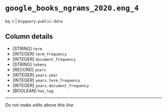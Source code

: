 # `google_books_ngrams_2020.eng_4`
`bq-1` | `bigquery-public-data`

## Column details
* [STRING]    `term`
* [INTEGER]   `term_frequency`
* [INTEGER]   `document_frequency`
* [STRING]    `tokens`
* [RECORD]    `years`
* [INTEGER]   `years.year`
* [INTEGER]   `years.term_frequency`
* [INTEGER]   `years.document_frequency`
* [BOOLEAN]   `has_tag`

-------------------------------------------------------------------------------
*Do not make edits above this line.*
